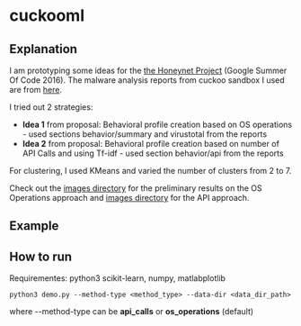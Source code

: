 # cuckooml

## Explanation
I am prototyping some ideas for the [the Honeynet Project](https://github.com/hgascon/cuckooml) (Google Summer Of Code 2016). The malware analysis reports from cuckoo sandbox I used are from [here](https://github.com/hgascon/cuckooml).

I tried out 2 strategies:

* **Idea 1** from proposal: Behavioral profile creation based on OS operations - used sections behavior/summary and virustotal from the reports
* **Idea 2** from proposal: Behavioral profile creation based on number of API Calls and using Tf-idf - used section behavior/api from the reports

For clustering, I used KMeans and varied the number of clusters from 2 to 7.

Check out the [images directory](images/os_operations) for the preliminary results on the OS Operations approach and [images directory](images/api_calls) for the API approach.


## Example

## How to run
Requirementes: python3 scikit-learn, numpy, matlabplotlib

``` 
python3 demo.py --method-type <method_type> --data-dir <data_dir_path>
```
where --method-type can be **api_calls** or **os_operations** (default)
